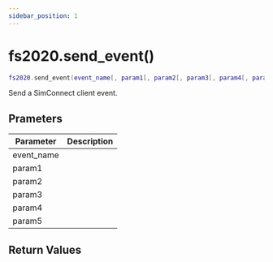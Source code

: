 ```yaml
---
sidebar_position: 1
---
```


# fs2020.send_event()
```lua
fs2020.send_event(event_name[, param1[, param2[, param3[, param4[, param5]]]])
```
Send a SimConnect client event.


## Prameters
|Parameter|Description|
|-|-|
|event_name||
|param1||
|param2||
|param3||
|param4||
|param5||


## Return Values
